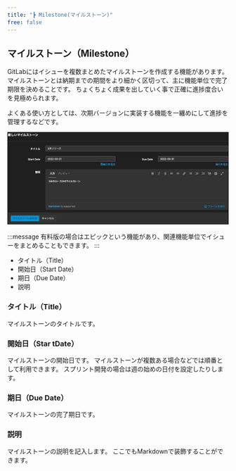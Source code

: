 ```yaml
---
title: "┣ Milestone(マイルストーン)"
free: false
---
```


## マイルストーン（Milestone）

GitLabにはイシューを複数まとめたマイルストーンを作成する機能があります。
マイルストーンとは納期までの期間をより細かく区切って、主に機能単位で完了期限を決めることです。
ちょくちょく成果を出していく事で正確に進捗度合いを見極められます。

よくある使い方としては、次期バージョンに実装する機能を一纏めにして進捗を管理するなどです。

![](/images/books/497459787cb294/issue_02.png)  

:::message
有料版の場合はエピックという機能があり、関連機能単位でイシューをまとめることもできます。
:::

- タイトル（Title）
- 開始日（Start Date）
- 期日（Due Date）
- 説明

### タイトル（Title）

マイルストーンのタイトルです。

### 開始日（Star tDate）

マイルストーンの開始日です。
マイルストーンが複数ある場合などでは順番として利用できます。
スプリント開発の場合は週の始めの日付を設定したりします。

### 期日（Due Date）

マイルストーンの完了期日です。

### 説明

マイルストーンの説明を記入します。
ここでもMarkdownで装飾することができます。
